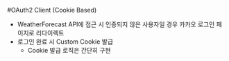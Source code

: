 #OAuth2 Client (Cookie Based)
* WeatherForecast API에 접근 시 인증되지 않은 사용자일 경우 카카오 로그인 페이지로 리다이렉트
* 로그인 완료 시 Custom Cookie 발급
  * Cookie 발급 로직은 간단히 구현

